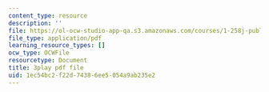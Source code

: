 ```yaml
---
content_type: resource
description: ''
file: https://ol-ocw-studio-app-qa.s3.amazonaws.com/courses/1-258j-public-transportation-systems-spring-2017/1ec54bc2f22d74386ee5054a9ab235e2_YGpxOuDJdJw.pdf
file_type: application/pdf
learning_resource_types: []
ocw_type: OCWFile
resourcetype: Document
title: 3play pdf file
uid: 1ec54bc2-f22d-7438-6ee5-054a9ab235e2
---
```

